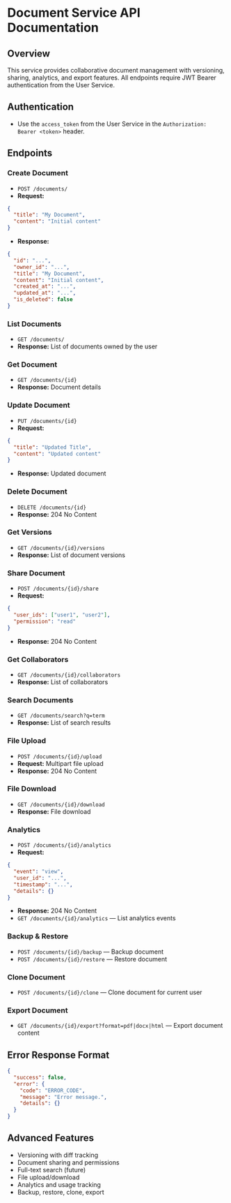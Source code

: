 # Document Service API Documentation

## Overview
This service provides collaborative document management with versioning, sharing, analytics, and export features. All endpoints require JWT Bearer authentication from the User Service.

## Authentication
- Use the `access_token` from the User Service in the `Authorization: Bearer <token>` header.

## Endpoints

### Create Document
- `POST /documents/`
- **Request:**
```json
{
  "title": "My Document",
  "content": "Initial content"
}
```
- **Response:**
```json
{
  "id": "...",
  "owner_id": "...",
  "title": "My Document",
  "content": "Initial content",
  "created_at": "...",
  "updated_at": "...",
  "is_deleted": false
}
```

### List Documents
- `GET /documents/`
- **Response:** List of documents owned by the user

### Get Document
- `GET /documents/{id}`
- **Response:** Document details

### Update Document
- `PUT /documents/{id}`
- **Request:**
```json
{
  "title": "Updated Title",
  "content": "Updated content"
}
```
- **Response:** Updated document

### Delete Document
- `DELETE /documents/{id}`
- **Response:** 204 No Content

### Get Versions
- `GET /documents/{id}/versions`
- **Response:** List of document versions

### Share Document
- `POST /documents/{id}/share`
- **Request:**
```json
{
  "user_ids": ["user1", "user2"],
  "permission": "read"
}
```
- **Response:** 204 No Content

### Get Collaborators
- `GET /documents/{id}/collaborators`
- **Response:** List of collaborators

### Search Documents
- `GET /documents/search?q=term`
- **Response:** List of search results

### File Upload
- `POST /documents/{id}/upload`
- **Request:** Multipart file upload
- **Response:** 204 No Content

### File Download
- `GET /documents/{id}/download`
- **Response:** File download

### Analytics
- `POST /documents/{id}/analytics`
- **Request:**
```json
{
  "event": "view",
  "user_id": "...",
  "timestamp": "...",
  "details": {}
}
```
- **Response:** 204 No Content
- `GET /documents/{id}/analytics` — List analytics events

### Backup & Restore
- `POST /documents/{id}/backup` — Backup document
- `POST /documents/{id}/restore` — Restore document

### Clone Document
- `POST /documents/{id}/clone` — Clone document for current user

### Export Document
- `GET /documents/{id}/export?format=pdf|docx|html` — Export document content

## Error Response Format
```json
{
  "success": false,
  "error": {
    "code": "ERROR_CODE",
    "message": "Error message.",
    "details": {}
  }
}
```

## Advanced Features
- Versioning with diff tracking
- Document sharing and permissions
- Full-text search (future)
- File upload/download
- Analytics and usage tracking
- Backup, restore, clone, export 